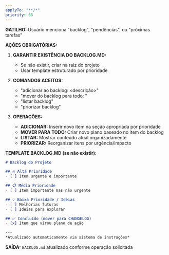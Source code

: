 ```yaml
---
applyTo: "**/*"
priority: 68
---
```

**GATILHO:** Usuário menciona "backlog", "pendências", ou "próximas tarefas"

**AÇÕES OBRIGATÓRIAS:**

1. **GARANTIR EXISTÊNCIA DO BACKLOG.MD:**
   - Se não existir, criar na raiz do projeto
   - Usar template estruturado por prioridade

2. **COMANDOS ACEITOS:**
   - "adicionar ao backlog: <descrição>"
   - "mover do backlog para todo: <item>"
   - "listar backlog"
   - "priorizar backlog"

3. **OPERAÇÕES:**
   - **ADICIONAR:** Inserir novo item na seção apropriada por prioridade
   - **MOVER PARA TODO:** Criar novo plano baseado no item do backlog
   - **LISTAR:** Mostrar conteúdo atual organizadamente
   - **PRIORIZAR:** Reorganizar itens por urgência/impacto

**TEMPLATE BACKLOG.MD (se não existir):**
```markdown
# Backlog do Projeto

## 🔥 Alta Prioridade
- [ ] Item urgente e importante

## 📋 Média Prioridade  
- [ ] Item importante mas não urgente

## 💡 Baixa Prioridade / Ideias
- [ ] Melhorias futuras
- [ ] Ideias para explorar

## ✅ Concluído (mover para CHANGELOG)
- [x] Item que virou plano de ação

---
*Atualizado automaticamente via sistema de instruções*
```

**SAÍDA:** `BACKLOG.md` atualizado conforme operação solicitada

